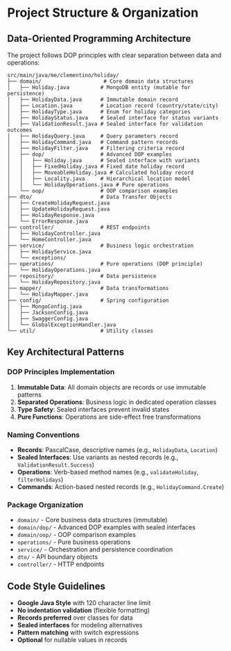 # Project Structure & Organization

## Data-Oriented Programming Architecture

The project follows DOP principles with clear separation between data and operations:

```
src/main/java/me/clementino/holiday/
├── domain/                    # Core domain data structures
│   ├── Holiday.java          # MongoDB entity (mutable for persistence)
│   ├── HolidayData.java      # Immutable domain record
│   ├── Location.java         # Location record (country/state/city)
│   ├── HolidayType.java      # Enum for holiday categories
│   ├── HolidayStatus.java    # Sealed interface for status variants
│   ├── ValidationResult.java # Sealed interface for validation outcomes
│   ├── HolidayQuery.java     # Query parameters record
│   ├── HolidayCommand.java   # Command pattern records
│   ├── HolidayFilter.java    # Filtering criteria record
│   ├── dop/                  # Advanced DOP examples
│   │   ├── Holiday.java      # Sealed interface with variants
│   │   ├── FixedHoliday.java # Fixed date holiday record
│   │   ├── MoveableHoliday.java # Calculated holiday record
│   │   ├── Locality.java     # Hierarchical location model
│   │   └── HolidayOperations.java # Pure operations
│   └── oop/                  # OOP comparison examples
├── dto/                      # Data Transfer Objects
│   ├── CreateHolidayRequest.java
│   ├── UpdateHolidayRequest.java
│   ├── HolidayResponse.java
│   └── ErrorResponse.java
├── controller/               # REST endpoints
│   ├── HolidayController.java
│   └── HomeController.java
├── service/                  # Business logic orchestration
│   ├── HolidayService.java
│   └── exceptions/
├── operations/               # Pure operations (DOP principle)
│   └── HolidayOperations.java
├── repository/               # Data persistence
│   └── HolidayRepository.java
├── mapper/                   # Data transformations
│   └── HolidayMapper.java
├── config/                   # Spring configuration
│   ├── MongoConfig.java
│   ├── JacksonConfig.java
│   ├── SwaggerConfig.java
│   └── GlobalExceptionHandler.java
└── util/                     # Utility classes
```

## Key Architectural Patterns

### DOP Principles Implementation

1. **Immutable Data**: All domain objects are records or use immutable patterns
2. **Separated Operations**: Business logic in dedicated operation classes
3. **Type Safety**: Sealed interfaces prevent invalid states
4. **Pure Functions**: Operations are side-effect free transformations

### Naming Conventions

- **Records**: PascalCase, descriptive names (e.g., `HolidayData`, `Location`)
- **Sealed Interfaces**: Use variants as nested records (e.g., `ValidationResult.Success`)
- **Operations**: Verb-based method names (e.g., `validateHoliday`, `filterHolidays`)
- **Commands**: Action-based nested records (e.g., `HolidayCommand.Create`)

### Package Organization

- `domain/` - Core business data structures (immutable)
- `domain/dop/` - Advanced DOP examples with sealed interfaces
- `domain/oop/` - OOP comparison examples
- `operations/` - Pure business operations
- `service/` - Orchestration and persistence coordination
- `dto/` - API boundary objects
- `controller/` - HTTP endpoints

## Code Style Guidelines

- **Google Java Style** with 120 character line limit
- **No indentation validation** (flexible formatting)
- **Records preferred** over classes for data
- **Sealed interfaces** for modeling alternatives
- **Pattern matching** with switch expressions
- **Optional** for nullable values in records
